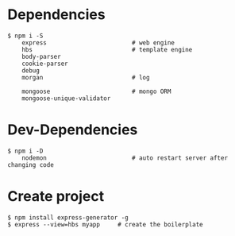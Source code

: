 # Dependencies
    $ npm i -S
        express                        # web engine
        hbs                            # template engine         
        body-parser     
        cookie-parser
        debug
        morgan                         # log
        
        mongoose                       # mongo ORM
        mongoose-unique-validator 
    
# Dev-Dependencies
    $ npm i -D
        nodemon                        # auto restart server after changing code

# Create project 
    $ npm install express-generator -g
    $ express --view=hbs myapp     # create the boilerplate